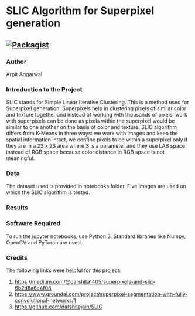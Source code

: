 # SLIC Algorithm for Superpixel generation

[![Packagist](https://img.shields.io/packagist/l/doctrine/orm.svg)](LICENSE.md)
---


### Author
Arpit Aggarwal


### Introduction to the Project
SLIC stands for Simple Linear Iterative Clustering. This is a method used for Superpixel generation. Superpixels help in clustering pixels of similar color and texture together and instead of working with thousands of pixels, work with superpixels can be done as pixels within the superpixel would be similar to one another on the basis of color and texture. SLIC algorithm differs from K-Means in three ways: we work with images and keep the spatial information intact, we confine pixels to be within a superpixel only if they are in a 2S x 2S area where S is a parameter and they use LAB space instead of RGB space because color distance in RGB space is not meaningful.


### Data
The dataset used is provided in notebooks folder. Five images are used on which the SLIC algorithm is tested.


### Results



### Software Required
To run the jupyter notebooks, use Python 3. Standard libraries like Numpy, OpenCV and PyTorch are used.


### Credits
The following links were helpful for this project:
1. https://medium.com/@darshita1405/superpixels-and-slic-6b2d8a6e4f08
2. https://www.groundai.com/project/superpixel-segmentation-with-fully-convolutional-networks/1
3. https://github.com/darshitajain/SLIC
